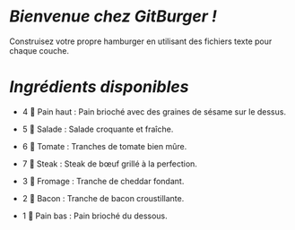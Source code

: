 # *Bienvenue chez GitBurger !*

Construisez votre propre hamburger en utilisant des fichiers texte pour chaque couche.

# *Ingrédients disponibles*
- 4 🥯 Pain haut : Pain brioché avec des graines de sésame sur le dessus.

- 5 🥬 Salade : Salade croquante et fraîche.

- 6 🍅 Tomate : Tranches de tomate bien mûre.

- 7 🥩 Steak : Steak de bœuf grillé à la perfection.

- 3 🧀 Fromage : Tranche de cheddar fondant.

- 2 🥓 Bacon : Tranche de bacon croustillante.

- 1 🍞 Pain bas : Pain brioché du dessous.

